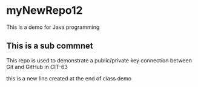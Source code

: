 # myNewRepo12
This is a demo for Java programming
## This is a sub commnet

This repo is used to demonstrate a public/private key connection between Git and GitHub
in CIT-63

this is a new line
    created at the end of class demo
